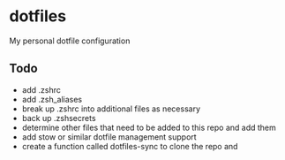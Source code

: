 # dotfiles
My personal dotfile configuration

## Todo
* add .zshrc
* add .zsh_aliases
* break up .zshrc into additional files as necessary
* back up .zshsecrets
* determine other files that need to be added to this repo and add them
* add stow or similar dotfile management support
* create a function called dotfiles-sync to clone the repo and 

